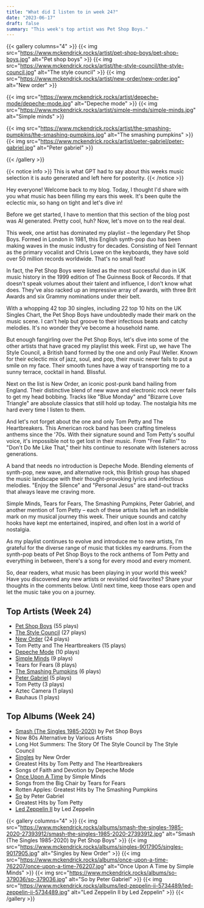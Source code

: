```yaml
---
title: "What did I listen to in week 24?"
date: "2023-06-17"
draft: false
summary: "This week's top artist was Pet Shop Boys."
---
```


{{< gallery columns="4" >}}
{{< img src="https://www.mckendrick.rocks/artist/pet-shop-boys/pet-shop-boys.jpg" alt="Pet shop boys" >}}
{{< img src="https://www.mckendrick.rocks/artist/the-style-council/the-style-council.jpg" alt="The style council" >}}
{{< img src="https://www.mckendrick.rocks/artist/new-order/new-order.jpg" alt="New order" >}}

{{< img src="https://www.mckendrick.rocks/artist/depeche-mode/depeche-mode.jpg" alt="Depeche mode" >}}
{{< img src="https://www.mckendrick.rocks/artist/simple-minds/simple-minds.jpg" alt="Simple minds" >}}

{{< img src="https://www.mckendrick.rocks/artist/the-smashing-pumpkins/the-smashing-pumpkins.jpg" alt="The smashing pumpkins" >}}
{{< img src="https://www.mckendrick.rocks/artist/peter-gabriel/peter-gabriel.jpg" alt="Peter gabriel" >}}


{{< /gallery >}}

{{< notice info >}}
This is what GPT had to say about this weeks music selection it is auto generated and left here for posterity.
{{< /notice >}}

Hey everyone! Welcome back to my blog. Today, I thought I'd share with you what music has been filling my ears this week. It's been quite the eclectic mix, so hang on tight and let's dive in!

Before we get started, I have to mention that this section of the blog post was AI generated. Pretty cool, huh? Now, let's move on to the real deal.

This week, one artist has dominated my playlist – the legendary Pet Shop Boys. Formed in London in 1981, this English synth-pop duo has been making waves in the music industry for decades. Consisting of Neil Tennant as the primary vocalist and Chris Lowe on the keyboards, they have sold over 50 million records worldwide. That's no small feat!

In fact, the Pet Shop Boys were listed as the most successful duo in UK music history in the 1999 edition of The Guinness Book of Records. If that doesn't speak volumes about their talent and influence, I don't know what does. They've also racked up an impressive array of awards, with three Brit Awards and six Grammy nominations under their belt.

With a whopping 42 top 30 singles, including 22 top 10 hits on the UK Singles Chart, the Pet Shop Boys have undoubtedly made their mark on the music scene. I can't help but groove to their infectious beats and catchy melodies. It's no wonder they've become a household name.

But enough fangirling over the Pet Shop Boys, let's dive into some of the other artists that have graced my playlist this week. First up, we have The Style Council, a British band formed by the one and only Paul Weller. Known for their eclectic mix of jazz, soul, and pop, their music never fails to put a smile on my face. Their smooth tunes have a way of transporting me to a sunny terrace, cocktail in hand. Blissful.

Next on the list is New Order, an iconic post-punk band hailing from England. Their distinctive blend of new wave and electronic rock never fails to get my head bobbing. Tracks like "Blue Monday" and "Bizarre Love Triangle" are absolute classics that still hold up today. The nostalgia hits me hard every time I listen to them.

And let's not forget about the one and only Tom Petty and The Heartbreakers. This American rock band has been crafting timeless anthems since the '70s. With their signature sound and Tom Petty's soulful voice, it's impossible not to get lost in their music. From "Free Fallin'" to "Don't Do Me Like That," their hits continue to resonate with listeners across generations.

A band that needs no introduction is Depeche Mode. Blending elements of synth-pop, new wave, and alternative rock, this British group has shaped the music landscape with their thought-provoking lyrics and infectious melodies. "Enjoy the Silence" and "Personal Jesus" are stand-out tracks that always leave me craving more.

Simple Minds, Tears for Fears, The Smashing Pumpkins, Peter Gabriel, and another mention of Tom Petty – each of these artists has left an indelible mark on my musical journey this week. Their unique sounds and catchy hooks have kept me entertained, inspired, and often lost in a world of nostalgia.

As my playlist continues to evolve and introduce me to new artists, I'm grateful for the diverse range of music that tickles my eardrums. From the synth-pop beats of Pet Shop Boys to the rock anthems of Tom Petty and everything in between, there's a song for every mood and every moment.

So, dear readers, what music has been playing in your world this week? Have you discovered any new artists or revisited old favorites? Share your thoughts in the comments below. Until next time, keep those ears open and let the music take you on a journey.

## Top Artists (Week 24)

- [Pet Shop Boys](https://www.mckendrick.rocks/artist/pet-shop-boys/) (55 plays)
- [The Style Council](https://www.mckendrick.rocks/artist/the-style-council/) (27 plays)
- [New Order](https://www.mckendrick.rocks/artist/new-order/) (24 plays)
- Tom Petty and The Heartbreakers (15 plays)
- [Depeche Mode](https://www.mckendrick.rocks/artist/depeche-mode/) (10 plays)
- [Simple Minds](https://www.mckendrick.rocks/artist/simple-minds/) (9 plays)
- Tears for Fears (8 plays)
- [The Smashing Pumpkins](https://www.mckendrick.rocks/artist/the-smashing-pumpkins/) (6 plays)
- [Peter Gabriel](https://www.mckendrick.rocks/artist/peter-gabriel/) (5 plays)
- Tom Petty (3 plays)
- Aztec Camera (1 plays)
- Bauhaus (1 plays)


## Top Albums (Week 24)

- [Smash (The Singles 1985-2020)](https://www.mckendrick.rocks/albums/smash-the-singles-1985-2020-27393912/) by Pet Shop Boys
- Now 80s Alternative by Various Artists
- Long Hot Summers: The Story Of The Style Council by The Style Council
- [Singles](https://www.mckendrick.rocks/albums/singles-9017905/) by New Order
- Greatest Hits by Tom Petty and The Heartbreakers
- Songs of Faith and Devotion by Depeche Mode
- [Once Upon A Time](https://www.mckendrick.rocks/albums/once-upon-a-time-762207/) by Simple Minds
- Songs from the Big Chair by Tears for Fears
- Rotten Apples: Greatest Hits by The Smashing Pumpkins
- [So](https://www.mckendrick.rocks/albums/so-379036/) by Peter Gabriel
- Greatest Hits by Tom Petty
- [Led Zeppelin II](https://www.mckendrick.rocks/albums/led-zeppelin-ii-5734489/) by Led Zeppelin


{{< gallery columns="4" >}}
{{< img src="https://www.mckendrick.rocks/albums/smash-the-singles-1985-2020-27393912/smash-the-singles-1985-2020-27393912.jpg" alt="Smash (The Singles 1985-2020) by Pet Shop Boys" >}}
{{< img src="https://www.mckendrick.rocks/albums/singles-9017905/singles-9017905.jpg" alt="Singles by New Order" >}}
{{< img src="https://www.mckendrick.rocks/albums/once-upon-a-time-762207/once-upon-a-time-762207.jpg" alt="Once Upon A Time by Simple Minds" >}}
{{< img src="https://www.mckendrick.rocks/albums/so-379036/so-379036.jpg" alt="So by Peter Gabriel" >}}
{{< img src="https://www.mckendrick.rocks/albums/led-zeppelin-ii-5734489/led-zeppelin-ii-5734489.jpg" alt="Led Zeppelin II by Led Zeppelin" >}}
{{< /gallery >}}